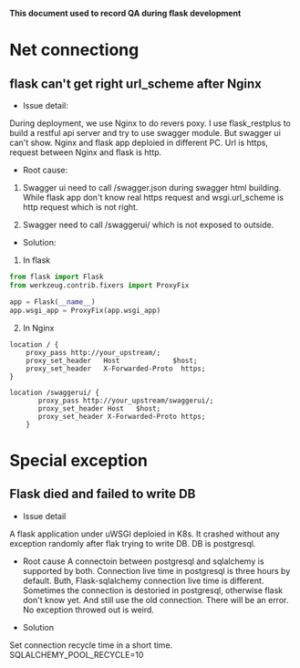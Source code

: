 **This document used to record QA during flask development**

# Net connectiong
## flask can't get right url_scheme after Nginx
* Issue detail: 

During deployment, we use Nginx to do revers poxy. I use flask_restplus to build a restful api server and try to use swagger module. 
But swagger ui can't show. 
Nginx and flask app deploied in different PC. 
Url is https, request between Nginx and flask is http.
* Root cause:
1. Swagger ui need to call /swagger.json during swagger html building. 
While flask app don't know real https request and wsgi.url_scheme is http request which is not right.

2. Swagger need to call /swaggerui/ which is not exposed to outside.

* Solution:
1. In flask
```python
from flask import Flask
from werkzeug.contrib.fixers import ProxyFix

app = Flask(__name__)
app.wsgi_app = ProxyFix(app.wsgi_app)
```
2. In Nginx
```editorconfig
location / {
    proxy_pass http://your_upstream/;
    proxy_set_header   Host             $host;
    proxy_set_header   X-Forwarded-Proto  https;
}

location /swaggerui/ {
       proxy_pass http://your_upstream/swaggerui/;
       proxy_set_header Host   $host;
       proxy_set_header X-Forwarded-Proto https;
    }
```

# Special exception
## Flask died and failed to write DB
* Issue detail

A flask application under uWSGI deploied in K8s. It crashed without any exception randomly after flak trying to write DB.
DB is postgresql.

* Root cause
A connectoin between postgresql and sqlalchemy is supported by both.
Connection live time in postgresql is three hours by default. Buth, Flask-sqlalchemy connection live time is different. 
Sometimes the connection is destoried in postgresql, otherwise flask don't know yet. And still use the old connection. 
There will be an error. No exception throwed out is weird.

* Solution

Set connection recycle time in a short time.
    SQLALCHEMY_POOL_RECYCLE=10
